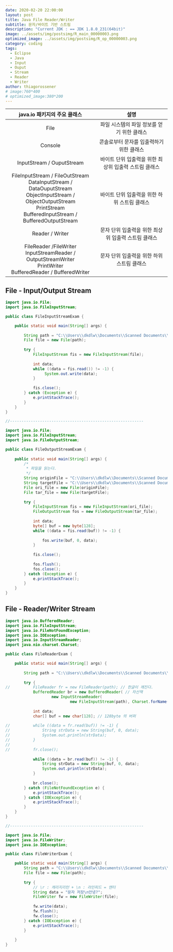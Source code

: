 ```yaml
---
date: 2020-02-20 22:00:00
layout: post
title: Java File Reader/Writer
subtitle: 문자/바이트 기반 스트림
description: "Current JDK : == JDK 1.8.0_231(64bit)"
image: ../assets/img/postsimg/R_main_00000003.png
optimized_image: ../assets/img/postsimg/R_op_00000003.png
category: coding
tags:
  - Eclipse
  - Java
  - Input
  - Ouput
  - Stream
  - Reader
  - Writer
author: thiagorossener
# image:760*400
# optimized_image:380*200
---
```


|                                                                           java.io 패키지의 주요 클래스                                                                          |                          설명                         |
|:-------------------------------------------------------------------------------------------------------------------------------------------------------------------------------:|:-----------------------------------------------------:|
| File                                                                                                                                                                            |       파일 시스템의 파일 정보를 얻기 위한 클래스      |
| Console                                                                                                                                                                         |        콘솔로부터 문자를 입출력하기 위한 클래스       |
| InputStream / OuputStream                                                                                                                                                       | 바이트 단위 입출력을 위한 최상위 입출력 스트림 클래스 |
| FileInputStream / FileOutStream<br> DataInputStream / DataOuputStream<br> ObjectInputStream / ObjectOutputStream<br> PrintStream<br> BufferedInputStream / BufferedOutputStream |       바이트 단위 입출력을 위한 하위 스트림 클래스    |
| Reader / Writer                                                                                                                                                                 |  문자 단위 입출력을 위한 최상위 입출력 스트림 클래스  |
| FileReader /FileWriter<br> InputStreamReader / OutputStreamWriter<br> PrintWriter<br> BufferedReader / BufferedWriter<br>                                                       |        문자 단위 입출력을 위한 하위 스트림 클래스     |

## File - Input/Output Stream

```java
import java.io.File;
import java.io.FileInputStream;

public class FileInputStreamExam {

	public static void main(String[] args) {
		
		String path = "C:\\Users\\dkdlw\\Documents\\Scanned Documents\\a.jpg";
		File file = new File(path);
		
		try {
			FileInputStream fis = new FileInputStream(file);
			
			int data;
			while ((data = fis.read()) != -1) {
				 System.out.write(data);
			}
			
			fis.close();
		} catch (Exception e) {
			e.printStackTrace();
		}
	}
}

//----------------------------------------------------------

import java.io.File;
import java.io.FileInputStream;
import java.io.FileOutputStream;

public class FileOutputStreamExam {
	
	public static void main(String[] args) {
		/*
		 * 파일을 읽는다.
		 */
		String originFile = "C:\\Users\\dkdlw\\Documents\\Scanned Documents\\a.jpg";
		String targetFile = "C:\\Users\\dkdlw\\Documents\\Scanned Documents\\b.jpg";
		File ori_file = new File(originFile);
		File tar_file = new File(targetFile);
		
		try {
			FileInputStream fis = new FileInputStream(ori_file);
			FileOutputStream fos = new FileOutputStream(tar_file);
			
			int data;
			byte[] buf = new byte[128];
			while ((data = fis.read(buf)) != -1) {
				 
				fos.write(buf, 0, data);
			}
			
			fis.close();
			
			fos.flush();
			fos.close();
		} catch (Exception e) {
			e.printStackTrace();
		}
	}
}
```

## File - Reader/Writer Stream

```java
import java.io.BufferedReader;
import java.io.FileInputStream;
import java.io.FileNotFoundException;
import java.io.IOException;
import java.io.InputStreamReader;
import java.nio.charset.Charset;

public class FileReaderExam {

	public static void main(String[] args) {
		
		String path = "C:\\Users\\dkdlw\\Documents\\Scanned Documents\\temp.txt";
		
		try {
//			FileReader fr = new FileReader(path); // 한글이 깨진다.
			BufferedReader br = new BufferedReader( // 차선책 
					new InputStreamReader(
							new FileInputStream(path), Charset.forName("UTF-8")));
			
			int data;
			char[] buf = new char[128]; // 128byte 의 버퍼
			
//			while ((data = fr.read(buf)) != -1) {
//				String strData = new String(buf, 0, data);
//				System.out.println(strData);
//			}
//			
//			fr.close();
			
			while ((data = br.read(buf)) != -1) {
				String strData = new String(buf, 0, data);
				System.out.println(strData);
			}
			
			br.close();
		} catch (FileNotFoundException e) {
			e.printStackTrace();
		} catch (IOException e) {
			e.printStackTrace();
		}
	}
}

//----------------------------------------------------------

import java.io.File;
import java.io.FileWriter;
import java.io.IOException;

public class FileWriterExam {

	public static void main(String[] args) {
		String path = "C:\\Users\\dkdlw\\Documents\\Scanned Documents\\tempWr.txt";
		File file = new File(path);
		
		try {
			// \r : 캐리지리턴 + \n : 라인피드 = 엔터
			String data = "문자 저장\n안녕?";
			FileWriter fw = new FileWriter(file);
			
			fw.write(data);
			fw.flush();
			fw.close();
		} catch (IOException e) {
			e.printStackTrace();
		}
		
	}
}
```